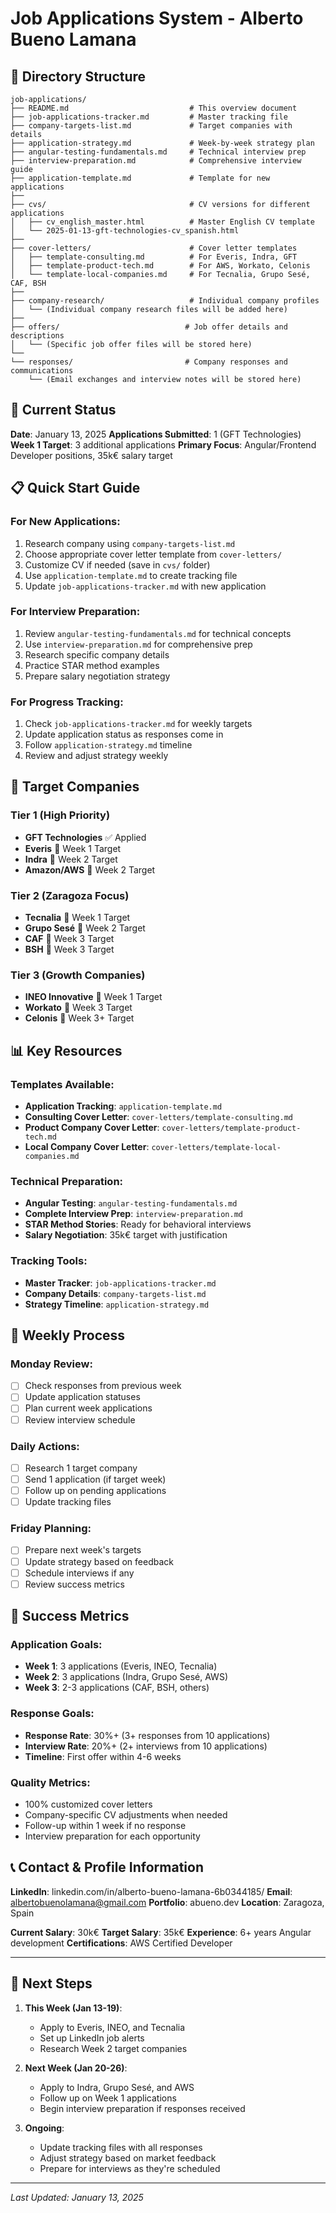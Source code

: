 # Job Applications System - Alberto Bueno Lamana

## 📁 Directory Structure

```
job-applications/
├── README.md                           # This overview document
├── job-applications-tracker.md         # Master tracking file
├── company-targets-list.md             # Target companies with details
├── application-strategy.md             # Week-by-week strategy plan
├── angular-testing-fundamentals.md     # Technical interview prep
├── interview-preparation.md            # Comprehensive interview guide
├── application-template.md             # Template for new applications
├── 
├── cvs/                                # CV versions for different applications
│   ├── cv_english_master.html          # Master English CV template
│   └── 2025-01-13-gft-technologies-cv_spanish.html
├── 
├── cover-letters/                      # Cover letter templates
│   ├── template-consulting.md          # For Everis, Indra, GFT
│   ├── template-product-tech.md        # For AWS, Workato, Celonis
│   └── template-local-companies.md     # For Tecnalia, Grupo Sesé, CAF, BSH
├── 
├── company-research/                   # Individual company profiles
│   └── (Individual company research files will be added here)
├── 
├── offers/                            # Job offer details and descriptions
│   └── (Specific job offer files will be stored here)
└── 
└── responses/                         # Company responses and communications
    └── (Email exchanges and interview notes will be stored here)
```

## 🎯 Current Status

**Date**: January 13, 2025
**Applications Submitted**: 1 (GFT Technologies)
**Week 1 Target**: 3 additional applications
**Primary Focus**: Angular/Frontend Developer positions, 35k€ salary target

## 📋 Quick Start Guide

### For New Applications:
1. Research company using `company-targets-list.md`
2. Choose appropriate cover letter template from `cover-letters/`
3. Customize CV if needed (save in `cvs/` folder)
4. Use `application-template.md` to create tracking file
5. Update `job-applications-tracker.md` with new application

### For Interview Preparation:
1. Review `angular-testing-fundamentals.md` for technical concepts
2. Use `interview-preparation.md` for comprehensive prep
3. Research specific company details
4. Practice STAR method examples
5. Prepare salary negotiation strategy

### For Progress Tracking:
1. Check `job-applications-tracker.md` for weekly targets
2. Update application status as responses come in
3. Follow `application-strategy.md` timeline
4. Review and adjust strategy weekly

## 🎯 Target Companies

### Tier 1 (High Priority)
- **GFT Technologies** ✅ Applied
- **Everis** 🎯 Week 1 Target
- **Indra** 🎯 Week 2 Target
- **Amazon/AWS** 🎯 Week 2 Target

### Tier 2 (Zaragoza Focus)
- **Tecnalia** 🎯 Week 1 Target
- **Grupo Sesé** 🎯 Week 2 Target
- **CAF** 🎯 Week 3 Target
- **BSH** 🎯 Week 3 Target

### Tier 3 (Growth Companies)
- **INEO Innovative** 🎯 Week 1 Target
- **Workato** 🎯 Week 3 Target
- **Celonis** 🎯 Week 3+ Target

## 📊 Key Resources

### Templates Available:
- **Application Tracking**: `application-template.md`
- **Consulting Cover Letter**: `cover-letters/template-consulting.md`
- **Product Company Cover Letter**: `cover-letters/template-product-tech.md`
- **Local Company Cover Letter**: `cover-letters/template-local-companies.md`

### Technical Preparation:
- **Angular Testing**: `angular-testing-fundamentals.md`
- **Complete Interview Prep**: `interview-preparation.md`
- **STAR Method Stories**: Ready for behavioral interviews
- **Salary Negotiation**: 35k€ target with justification

### Tracking Tools:
- **Master Tracker**: `job-applications-tracker.md`
- **Company Details**: `company-targets-list.md`
- **Strategy Timeline**: `application-strategy.md`

## 🔄 Weekly Process

### Monday Review:
- [ ] Check responses from previous week
- [ ] Update application statuses
- [ ] Plan current week applications
- [ ] Review interview schedule

### Daily Actions:
- [ ] Research 1 target company
- [ ] Send 1 application (if target week)
- [ ] Follow up on pending applications
- [ ] Update tracking files

### Friday Planning:
- [ ] Prepare next week's targets
- [ ] Update strategy based on feedback
- [ ] Schedule interviews if any
- [ ] Review success metrics

## 🎯 Success Metrics

### Application Goals:
- **Week 1**: 3 applications (Everis, INEO, Tecnalia)
- **Week 2**: 3 applications (Indra, Grupo Sesé, AWS)
- **Week 3**: 2-3 applications (CAF, BSH, others)

### Response Goals:
- **Response Rate**: 30%+ (3+ responses from 10 applications)
- **Interview Rate**: 20%+ (2+ interviews from 10 applications)
- **Timeline**: First offer within 4-6 weeks

### Quality Metrics:
- 100% customized cover letters
- Company-specific CV adjustments when needed
- Follow-up within 1 week if no response
- Interview preparation for each opportunity

## 📞 Contact & Profile Information

**LinkedIn**: linkedin.com/in/alberto-bueno-lamana-6b0344185/
**Email**: albertobuenolamana@gmail.com
**Portfolio**: abueno.dev
**Location**: Zaragoza, Spain

**Current Salary**: 30k€
**Target Salary**: 35k€
**Experience**: 6+ years Angular development
**Certifications**: AWS Certified Developer

---

## 🚀 Next Steps

1. **This Week (Jan 13-19)**:
   - Apply to Everis, INEO, and Tecnalia
   - Set up LinkedIn job alerts
   - Research Week 2 target companies

2. **Next Week (Jan 20-26)**:
   - Apply to Indra, Grupo Sesé, and AWS
   - Follow up on Week 1 applications
   - Begin interview preparation if responses received

3. **Ongoing**:
   - Update tracking files with all responses
   - Adjust strategy based on market feedback
   - Prepare for interviews as they're scheduled

---

*Last Updated: January 13, 2025*